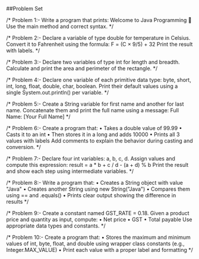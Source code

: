 ##Problem Set

/* Problem 1:-
Write a program that prints:
Welcome to Java Programming 🚀
Use the main method and correct syntax.
*/

/* Problem 2:-
Declare a variable of type double for temperature in Celsius.
Convert it to Fahrenheit using the formula:
F = (C × 9/5) + 32
Print the result with labels.
*/

/* Problem 3:-
Declare two variables of type int for length and breadth.
Calculate and print the area and perimeter of the rectangle.
*/

/* Problem 4:-
Declare one variable of each primitive data type:
byte, short, int, long, float, double, char, boolean.
Print their default values using a single System.out.println() per variable.
*/

/* Problem 5:-
Create a String variable for first name and another for last name.
Concatenate them and print the full name using a message:
Full Name: [Your Full Name]
*/

/* Problem 6:-
Create a program that:
  • Takes a double value of 99.99
  • Casts it to an int
  • Then stores it in a long and adds 10000
  • Prints all 3 values with labels
Add comments to explain the behavior during casting and conversion.
*/

/* Problem 7:-
Declare four int variables: a, b, c, d.
Assign values and compute this expression:
result = a * b + c / d - (a + d) % b
Print the result and show each step using intermediate variables.
*/

/* Problem 8:-
Write a program that:
  • Creates a String object with value "Java"
  • Creates another String using new String("Java")
  • Compares them using == and .equals()
  • Prints clear output showing the difference in results
*/

/* Problem 9:-
Create a constant named GST_RATE = 0.18.
Given a product price and quantity as input, compute:
  • Net price
  • GST
  • Total payable
Use appropriate data types and constants.
*/

/* Problem 10:-
Create a program that:
  • Stores the maximum and minimum values of int, byte, float, and double
    using wrapper class constants (e.g., Integer.MAX_VALUE)
  • Print each value with a proper label and formatting
*/